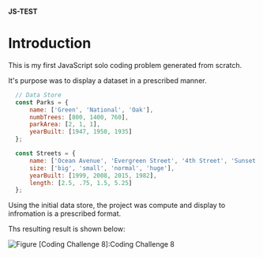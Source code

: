 **JS-TEST**
# Introduction
This is my first JavaScript solo coding problem generated from scratch.

It's purpose was to display a dataset in a prescribed manner.

~~~~~~~~~~~~~~~~~~~~~~~~~javascript
  // Data Store
  const Parks = {
      name: ['Green', 'National', 'Oak'],
      numbTrees: [800, 1400, 760],
      parkArea: [2, 1, 1],
      yearBuilt: [1947, 1950, 1935]
  };

  const Streets = {
      name: ['Ocean Avenue', 'Evergreen Street', '4th Street', 'Sunset Boulevard'],
      size: ['big', 'small', 'normal', 'huge'],
      yearBuilt: [1999, 2008, 2015, 1982],
      length: [2.5, .75, 1.5, 5.25]
  };

~~~~~~~~~~~~~~~~~~~~~~~~~~
Using the initial data store, the project was compute and display to infromation is a prescribed format.

Ths resulting result is shown below:

![Figure [Coding Challenge 8]:Coding Challenge 8](coding8.png)
